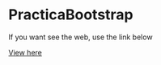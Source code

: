 # PracticaBootstrap

If you want see the web, use the link below

[View here](https://xosejx.github.io/PracticaBootstrap/)
